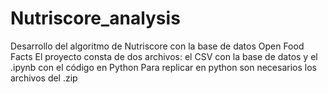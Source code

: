 # Nutriscore_analysis
Desarrollo del algoritmo de Nutriscore con la base de datos Open Food Facts
El proyecto consta de dos archivos: el CSV con la base de datos y el .ipynb con el código en Python
Para replicar en python son necesarios los archivos del .zip
